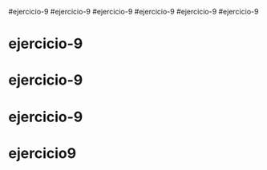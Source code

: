 #ejercicio-9
#ejercicio-9
#ejercicio-9
#ejercicio-9
#ejercicio-9
#ejercicio-9
# ejercicio-9
# ejercicio-9
# ejercicio-9
# ejercicio9
